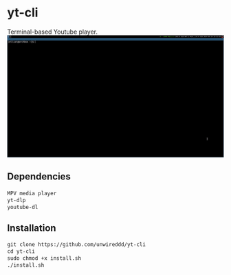# yt-cli
Terminal-based Youtube player.
<img src="./sample.gif"></img>



## Dependencies

    MPV media player
    yt-dlp
    youtube-dl

## Installation

    git clone https://github.com/unwireddd/yt-cli
    cd yt-cli
    sudo chmod +x install.sh
    ./install.sh
